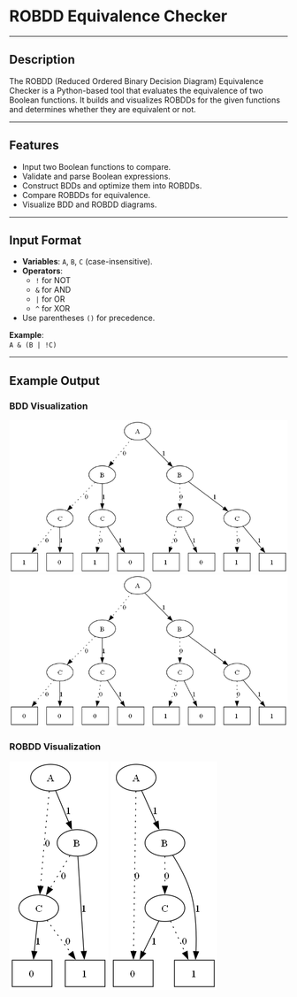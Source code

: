 # ROBDD Equivalence Checker

---

## Description

The ROBDD (Reduced Ordered Binary Decision Diagram) Equivalence Checker is a Python-based tool that evaluates the equivalence of two Boolean functions. It builds and visualizes ROBDDs for the given functions and determines whether they are equivalent or not.

---

## Features

- Input two Boolean functions to compare.
- Validate and parse Boolean expressions.
- Construct BDDs and optimize them into ROBDDs.
- Compare ROBDDs for equivalence.
- Visualize BDD and ROBDD diagrams.

---

## Input Format

- **Variables**: `A`, `B`, `C` (case-insensitive).
- **Operators**:
  - `!` for NOT
  - `&` for AND
  - `|` for OR
  - `^` for XOR
- Use parentheses `()` for precedence.

**Example**:  
`A & (B | !C)`  

---

## Example Output

### **BDD Visualization**
<img src="./Output/bdd1_diagram.png" alt="BDD Example 1" width="600">
<img src="./Output/bdd2_diagram.png" alt="BDD Example 2" width="600">

### **ROBDD Visualization**
![ROBDD Example](./Output/robdd1_diagram.png)
![ROBDD Example](./Output/robdd2_diagram.png)
